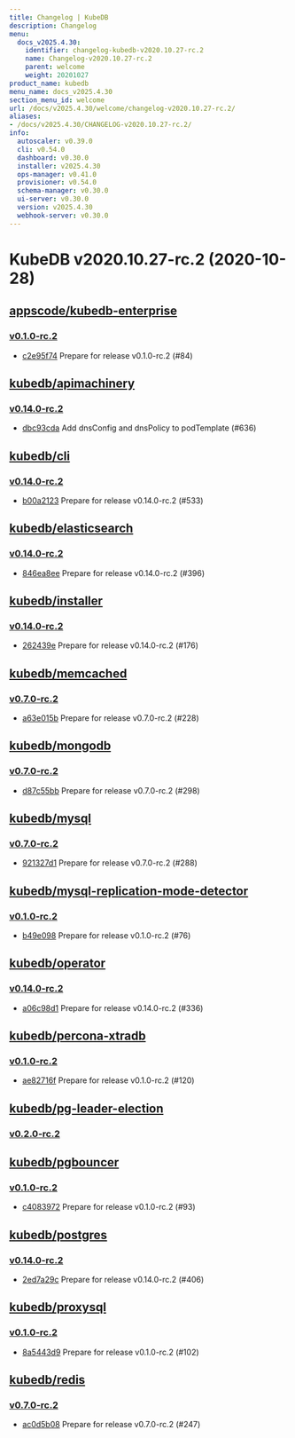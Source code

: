 ```yaml
---
title: Changelog | KubeDB
description: Changelog
menu:
  docs_v2025.4.30:
    identifier: changelog-kubedb-v2020.10.27-rc.2
    name: Changelog-v2020.10.27-rc.2
    parent: welcome
    weight: 20201027
product_name: kubedb
menu_name: docs_v2025.4.30
section_menu_id: welcome
url: /docs/v2025.4.30/welcome/changelog-v2020.10.27-rc.2/
aliases:
- /docs/v2025.4.30/CHANGELOG-v2020.10.27-rc.2/
info:
  autoscaler: v0.39.0
  cli: v0.54.0
  dashboard: v0.30.0
  installer: v2025.4.30
  ops-manager: v0.41.0
  provisioner: v0.54.0
  schema-manager: v0.30.0
  ui-server: v0.30.0
  version: v2025.4.30
  webhook-server: v0.30.0
---
```


# KubeDB v2020.10.27-rc.2 (2020-10-28)


## [appscode/kubedb-enterprise](https://github.com/appscode/kubedb-enterprise)

### [v0.1.0-rc.2](https://github.com/appscode/kubedb-enterprise/releases/tag/v0.1.0-rc.2)

- [c2e95f74](https://github.com/appscode/kubedb-enterprise/commit/c2e95f74) Prepare for release v0.1.0-rc.2 (#84)



## [kubedb/apimachinery](https://github.com/kubedb/apimachinery)

### [v0.14.0-rc.2](https://github.com/kubedb/apimachinery/releases/tag/v0.14.0-rc.2)

- [dbc93cda](https://github.com/kubedb/apimachinery/commit/dbc93cda) Add dnsConfig and dnsPolicy to podTemplate (#636)



## [kubedb/cli](https://github.com/kubedb/cli)

### [v0.14.0-rc.2](https://github.com/kubedb/cli/releases/tag/v0.14.0-rc.2)

- [b00a2123](https://github.com/kubedb/cli/commit/b00a2123) Prepare for release v0.14.0-rc.2 (#533)



## [kubedb/elasticsearch](https://github.com/kubedb/elasticsearch)

### [v0.14.0-rc.2](https://github.com/kubedb/elasticsearch/releases/tag/v0.14.0-rc.2)

- [846ea8ee](https://github.com/kubedb/elasticsearch/commit/846ea8ee) Prepare for release v0.14.0-rc.2 (#396)



## [kubedb/installer](https://github.com/kubedb/installer)

### [v0.14.0-rc.2](https://github.com/kubedb/installer/releases/tag/v0.14.0-rc.2)

- [262439e](https://github.com/kubedb/installer/commit/262439e) Prepare for release v0.14.0-rc.2 (#176)



## [kubedb/memcached](https://github.com/kubedb/memcached)

### [v0.7.0-rc.2](https://github.com/kubedb/memcached/releases/tag/v0.7.0-rc.2)

- [a63e015b](https://github.com/kubedb/memcached/commit/a63e015b) Prepare for release v0.7.0-rc.2 (#228)



## [kubedb/mongodb](https://github.com/kubedb/mongodb)

### [v0.7.0-rc.2](https://github.com/kubedb/mongodb/releases/tag/v0.7.0-rc.2)

- [d87c55bb](https://github.com/kubedb/mongodb/commit/d87c55bb) Prepare for release v0.7.0-rc.2 (#298)



## [kubedb/mysql](https://github.com/kubedb/mysql)

### [v0.7.0-rc.2](https://github.com/kubedb/mysql/releases/tag/v0.7.0-rc.2)

- [921327d1](https://github.com/kubedb/mysql/commit/921327d1) Prepare for release v0.7.0-rc.2 (#288)



## [kubedb/mysql-replication-mode-detector](https://github.com/kubedb/mysql-replication-mode-detector)

### [v0.1.0-rc.2](https://github.com/kubedb/mysql-replication-mode-detector/releases/tag/v0.1.0-rc.2)

- [b49e098](https://github.com/kubedb/mysql-replication-mode-detector/commit/b49e098) Prepare for release v0.1.0-rc.2 (#76)



## [kubedb/operator](https://github.com/kubedb/operator)

### [v0.14.0-rc.2](https://github.com/kubedb/operator/releases/tag/v0.14.0-rc.2)

- [a06c98d1](https://github.com/kubedb/operator/commit/a06c98d1) Prepare for release v0.14.0-rc.2 (#336)



## [kubedb/percona-xtradb](https://github.com/kubedb/percona-xtradb)

### [v0.1.0-rc.2](https://github.com/kubedb/percona-xtradb/releases/tag/v0.1.0-rc.2)

- [ae82716f](https://github.com/kubedb/percona-xtradb/commit/ae82716f) Prepare for release v0.1.0-rc.2 (#120)



## [kubedb/pg-leader-election](https://github.com/kubedb/pg-leader-election)

### [v0.2.0-rc.2](https://github.com/kubedb/pg-leader-election/releases/tag/v0.2.0-rc.2)




## [kubedb/pgbouncer](https://github.com/kubedb/pgbouncer)

### [v0.1.0-rc.2](https://github.com/kubedb/pgbouncer/releases/tag/v0.1.0-rc.2)

- [c4083972](https://github.com/kubedb/pgbouncer/commit/c4083972) Prepare for release v0.1.0-rc.2 (#93)



## [kubedb/postgres](https://github.com/kubedb/postgres)

### [v0.14.0-rc.2](https://github.com/kubedb/postgres/releases/tag/v0.14.0-rc.2)

- [2ed7a29c](https://github.com/kubedb/postgres/commit/2ed7a29c) Prepare for release v0.14.0-rc.2 (#406)



## [kubedb/proxysql](https://github.com/kubedb/proxysql)

### [v0.1.0-rc.2](https://github.com/kubedb/proxysql/releases/tag/v0.1.0-rc.2)

- [8a5443d9](https://github.com/kubedb/proxysql/commit/8a5443d9) Prepare for release v0.1.0-rc.2 (#102)



## [kubedb/redis](https://github.com/kubedb/redis)

### [v0.7.0-rc.2](https://github.com/kubedb/redis/releases/tag/v0.7.0-rc.2)

- [ac0d5b08](https://github.com/kubedb/redis/commit/ac0d5b08) Prepare for release v0.7.0-rc.2 (#247)




